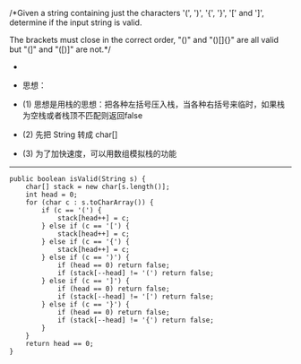 /*Given a string containing just the characters '(', ')', '{', '}', '[' and ']', determine if the input string is valid.

 The brackets must close in the correct order, "()" and "()[]{}" are all valid but "(]" and "([)]" are not.*/


 
* 
* 思想：

* (1) 思想是用栈的思想：把各种左括号压入栈，当各种右括号来临时，如果栈为空栈或者栈顶不匹配则返回false

* (2) 先把 String 转成 char[]

* (3) 为了加快速度，可以用数组模拟栈的功能

----
    
    
    public boolean isValid(String s) {
        char[] stack = new char[s.length()];
        int head = 0;
        for (char c : s.toCharArray()) {
            if (c == '(') {
                stack[head++] = c;
            } else if (c == '[') {
                stack[head++] = c;
            } else if (c == '{') {
                stack[head++] = c;
            } else if (c == ')') {
                if (head == 0) return false;
                if (stack[--head] != '(') return false;
            } else if (c == ']') {
                if (head == 0) return false;
                if (stack[--head] != '[') return false;
            } else if (c == '}') {
                if (head == 0) return false;
                if (stack[--head] != '{') return false;
            }
        }
        return head == 0;
    }
